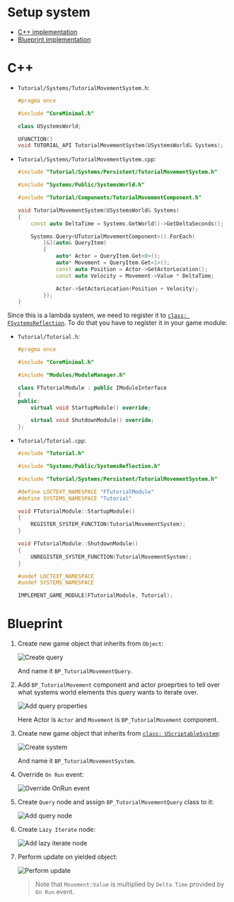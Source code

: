 # Setup system

- [C++ implementation](#c)
- [Blueprint implementation](#blueprint)

# C++

- `Tutorial/Systems/TutorialMovementSystem.h`:

    ```cpp
    #pragma once

    #include "CoreMinimal.h"

    class USystemsWorld;

    UFUNCTION()
    void TUTORIAL_API TutorialMovementSystem(USystemsWorld& Systems);
    ```

- `Tutorial/Systems/TutorialMovementSystem.cpp`:

    ```cpp
    #include "Tutorial/Systems/Persistent/TutorialMovementSystem.h"

    #include "Systems/Public/SystemsWorld.h"

    #include "Tutorial/Components/TutorialMovementComponent.h"

    void TutorialMovementSystem(USystemsWorld& Systems)
    {
        const auto DeltaTime = Systems.GetWorld()->GetDeltaSeconds();

        Systems.Query<UTutorialMovementComponent>().ForEach(
            [&](auto& QueryItem)
            {
                auto* Actor = QueryItem.Get<0>();
                auto* Movement = QueryItem.Get<1>();
                const auto Position = Actor->GetActorLocation();
                const auto Velocity = Movement->Value * DeltaTime;

                Actor->SetActorLocation(Position + Velocity);
            });
    }
    ```

Since this is a lambda system, we need to register it to [`class: FSystemsReflection`]().
To do that you have to register it in your game module:

- `Tutorial/Tutorial.h`:

    ```cpp
    #pragma once

    #include "CoreMinimal.h"

    #include "Modules/ModuleManager.h"

    class FTutorialModule : public IModuleInterface
    {
    public:
        virtual void StartupModule() override;

        virtual void ShutdownModule() override;
    };
    ```

- `Tutorial/Tutorial.cpp`:

    ```cpp
    #include "Tutorial.h"

    #include "Systems/Public/SystemsReflection.h"

    #include "Tutorial/Systems/Persistent/TutorialMovementSystem.h"

    #define LOCTEXT_NAMESPACE "FTutorialModule"
    #define SYSTEMS_NAMESPACE "Tutorial"

    void FTutorialModule::StartupModule()
    {
        REGISTER_SYSTEM_FUNCTION(TutorialMovementSystem);
    }

    void FTutorialModule::ShutdownModule()
    {
        UNREGISTER_SYSTEM_FUNCTION(TutorialMovementSystem);
    }

    #undef LOCTEXT_NAMESPACE
    #undef SYSTEMS_NAMESPACE

    IMPLEMENT_GAME_MODULE(FTutorialModule, Tutorial);
    ```

# Blueprint

1. Create new game object that inherits from `Object`:

    ![Create query](../../../assets/systems_query_create.png)

    And name it `BP_TutorialMovementQuery`.

1. Add `BP_TutorialMovement` component and actor proeprties to tell over what systems
    world elements this query wants to iterate over.

    ![Add query properties](../../../assets/systems_query_properties.png)

    Here Actor is `Actor` and `Movement` is `BP_TutorialMovement` component.

1. Create new game object that inherits from [`class: UScriptableSystem`]():

    ![Create system](../../../assets/systems_system_create.png)

    And name it `BP_TutorialMovementSystem`.

1. Override `On Run` event:

    ![Override OnRun event](../../../assets/systems_system_run_a.png)

1. Create `Query` node and assign `BP_TutorialMovementQuery` class to it:

    ![Add query node](../../../assets/systems_system_run_b.png)

1. Create `Lazy Iterate` node:

    ![Add lazy iterate node](../../../assets/systems_system_run_c.png)

1. Perform update on yielded object:

    ![Perform update](../../../assets/systems_system_run_d.png)

    > Note that `Movement`::`Value` is multiplied by `Delta Time` provided by
    > `On Run` event.